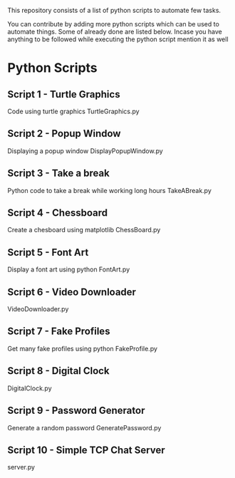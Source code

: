 This repository consists of a list of python scripts to automate few tasks.

You can contribute by adding more python scripts which can be used to automate things. Some of already done are listed below.
Incase you have anything to be followed while executing the python script mention it as well


# Python Scripts

## Script 1 - Turtle Graphics

Code using turtle graphics
TurtleGraphics.py

## Script 2 - Popup Window

Displaying a popup window
DisplayPopupWindow.py

## Script 3 - Take a break

Python code to take a break while working long hours
TakeABreak.py

## Script 4 - Chessboard

Create a chesboard using matplotlib
ChessBoard.py

## Script 5 - Font Art

Display a font art using python
FontArt.py

## Script 6 - Video Downloader

VideoDownloader.py

## Script 7 - Fake Profiles

Get many fake profiles using python
FakeProfile.py

## Script 8 - Digital Clock

DigitalClock.py

## Script 9 - Password Generator

Generate a random password
GeneratePassword.py

## Script 10 - Simple TCP Chat Server
server.py

